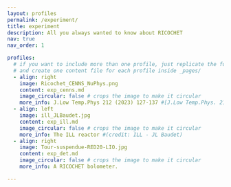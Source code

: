 ```yaml
---
layout: profiles
permalink: /experiment/
title: experiment
description: All you always wanted to know about RICOCHET
nav: true
nav_order: 1

profiles:
  # if you want to include more than one profile, just replicate the following block
  # and create one content file for each profile inside _pages/
  - align: right
    image: Ricochet_CENNS_NuPhys.png
    content: exp_cenns.md
    image_circular: false # crops the image to make it circular
    more_info: J.Low Temp.Phys 212 (2023) 127-137 #[J.Low Temp.Phys. 212 (2023) 127-137](https://arxiv.org/pdf/2111.06745)
  - align: left
    image: ill_JLBaudet.jpg
    content: exp_ill.md
    image_circular: false # crops the image to make it circular
    more_info: The ILL reactor #(credit: ILL - JL Baudet)
  - align: right
    image: Tour-suspendue-RED20-LIO.jpg
    content: exp_det.md
    image_circular: false # crops the image to make it circular
    more_info: A RICOCHET bolometer.

---
```

